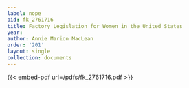 ```yaml
---
label: nope
pid: fk_2761716
title: Factory Legislation for Women in the United States
year:
author: Annie Marion MacLean
order: '201'
layout: single
collection: documents
---
```



{{< embed-pdf url=/pdfs/fk_2761716.pdf >}}